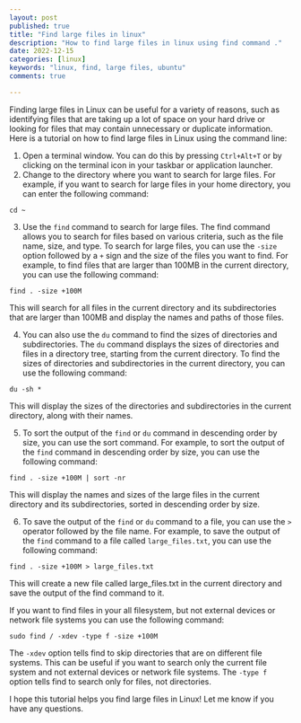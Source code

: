 ```yaml
---
layout: post
published: true
title: "Find large files in linux"
description: "How to find large files in linux using find command ."
date: 2022-12-15
categories: [linux]
keywords: "linux, find, large files, ubuntu"
comments: true

---
```


Finding large files in Linux can be useful for a variety of reasons, such as identifying files that are taking up a lot of space on your hard drive or looking for files that may contain unnecessary or duplicate information. Here is a tutorial on how to find large files in Linux using the command line:


1. Open a terminal window. You can do this by pressing `Ctrl+Alt+T` or by clicking on the terminal icon in your taskbar or application launcher.
2. Change to the directory where you want to search for large files. For example, if you want to search for large files in your home directory, you can enter the following command:

```
cd ~

```

3. Use the `find` command to search for large files. The find command allows you to search for files based on various criteria, such as the file name, size, and type. To search for large files, you can use the `-size` option followed by a `+` sign and the size of the files you want to find. For example, to find files that are larger than 100MB in the current directory, you can use the following command:

```
find . -size +100M
```

This will search for all files in the current directory and its subdirectories that are larger than 100MB and display the names and paths of those files.


4. You can also use the `du` command to find the sizes of directories and subdirectories. The `du` command displays the sizes of directories and files in a directory tree, starting from the current directory. To find the sizes of directories and subdirectories in the current directory, you can use the following command:

```
du -sh *
```

This will display the sizes of the directories and subdirectories in the current directory, along with their names.

5. To sort the output of the `find` or `du` command in descending order by size, you can use the sort command. For example, to sort the output of the `find` command in descending order by size, you can use the following command:

```
find . -size +100M | sort -nr
```

This will display the names and sizes of the large files in the current directory and its subdirectories, sorted in descending order by size.


6. To save the output of the `find` or `du` command to a file, you can use the `>` operator followed by the file name. For example, to save the output of the `find` command to a file called `large_files.txt`, you can use the following command:

```
find . -size +100M > large_files.txt
```

This will create a new file called large_files.txt in the current directory and save the output of the find command to it. 


If you want to find files in your all filesystem, but not external devices or network file systems you can use the following command:

```
sudo find / -xdev -type f -size +100M
```

The `-xdev` option tells find to skip directories that are on different file systems. This can be useful if you want to search only the current file system and not external devices or network file systems. The `-type f` option tells find to search only for files, not directories.



I hope this tutorial helps you find large files in Linux! Let me know if you have any questions.



